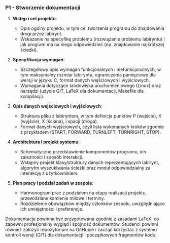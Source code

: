 ### P1 - Stworzenie dokumentacji


1. **Wstęp i cel projektu**:
    - Opis ogólny projektu, w tym cel tworzenia programu do znajdowania drogi przez labirynt.
    - Wskazanie na specyfikę problemu (rozwiązanie problemu labiryntu) i jak program ma na niego odpowiedzieć (np. znajdowanie najkrótszej ścieżki).

2. **Specyfikacja wymagań**:
    - Szczegółowy opis wymagań funkcjonalnych i niefunkcjonalnych, w tym maksymalny rozmiar labiryntu, ograniczenia pamięciowe dla wersji w języku C, format danych wejściowych i wyjściowych.
    - Wymagania dotyczące środowiska uruchomieniowego (Linux) oraz narzędzi (użycie GIT, LaTeX dla dokumentacji, Makefile dla kompilacji).

3. **Opis danych wejściowych i wyjściowych**:
    - Struktura pliku z labiryntem, w tym definicja punktów P (wejście), K (wyjście), X (ściana), i spacji (droga).
    - Format danych wyjściowych, czyli lista wykonanych kroków zgodnie z przykładem (START, FORWARD, TURNLEFT, TURNRIGHT, STOP).

4. **Architektura i projekt systemu**:
    - Schematyczne przedstawienie komponentów programu, ich zależności i sposób interakcji.
    - Wstępny projekt klasy/struktury danych reprezentujących labirynt, algorytm wyszukiwania ścieżki oraz moduł odpowiedzialny za interakcję z użytkownikiem.

5. **Plan pracy i podział zadań w zespole**:
    - Harmonogram prac z podziałem na etapy realizacji projektu, przewidziane kamienie milowe i terminy.
    - Rozdzielenie obowiązków między członków zespołu, uwzględniające ich umiejętności i preferencje.

Dokumentacja powinna być przygotowana zgodnie z zasadami LaTeX, co zapewni profesjonalny wygląd i spójność dokumentów. Studenci powinni również założyć repozytorium na GitHubie i zacząć korzystać z systemu kontroli wersji (GIT) dla dokumentacji i początkowych fragmentów kodu.

